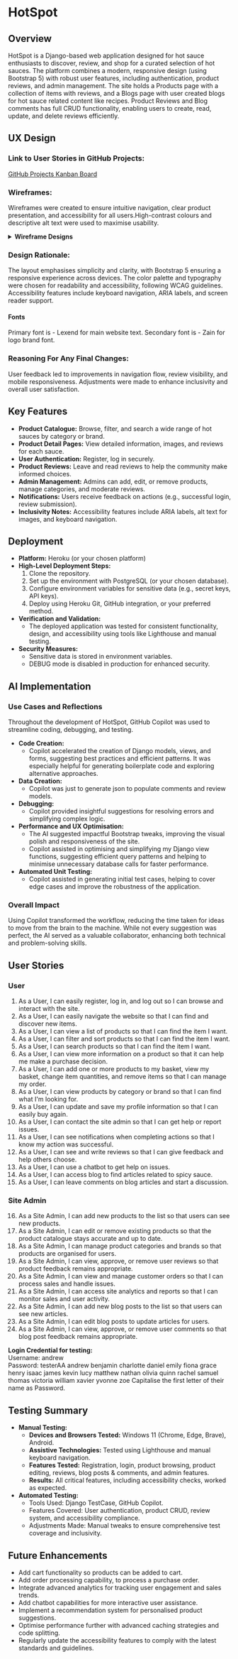 # HotSpot

## Overview
HotSpot is a Django-based web application designed for hot sauce enthusiasts to discover, review, and shop for a curated selection of hot sauces. The platform combines a modern, responsive design (using Bootstrap 5) with robust user features, including authentication, product reviews, and admin management. The site holds a Products page with a collection of items with reviews, and a Blogs page with user created blogs for hot sauce related content like recipes. Product Reviews and Blog comments has full CRUD functionality, enabling users to create, read, update, and delete reviews efficiently.

## UX Design

### Link to User Stories in GitHub Projects: ###
[GitHub Projects Kanban Board](https://github.com/users/wen-l-liu/projects/10)

### Wireframes: ###
Wireframes were created to ensure intuitive navigation, clear product presentation, and accessibility for all users.High-contrast colours and descriptive alt text were used to maximise usability.
<details>
  <summary><strong>Wireframe Designs</strong></summary>

  <details>
    <summary>Homepage Wireframe</summary>
    ![Homepage Wireframe](documentation/wireframes/home-page.png)
  </details>

  <details>
    <summary>Products Wireframe</summary>
    ![Products Wireframe](documentation/wireframes/products-page.png)
  </details>

  <details>
    <summary>Products details Wireframe</summary>
    ![Products Wireframe](documentation/wireframes/product-details.png)
  </details>

  <details>
    <summary>Blogs page Wireframe</summary>
    ![Products Wireframe](documentation/wireframes/blogs-page.png)
  </details>

  <details>
    <summary>Blogs details Wireframe</summary>
    ![Products Wireframe](documentation/wireframes/blog-details.png)
  </details>

  <details>
    <summary>About page Wireframe</summary>
    ![Products Wireframe](documentation/wireframes/about-page.png)
  </details>

</details>



### Design Rationale: ###
The layout emphasises simplicity and clarity, with Bootstrap 5 ensuring a responsive experience across devices. The color palette and typography were chosen for readability and accessibility, following WCAG guidelines.
Accessibility features include keyboard navigation, ARIA labels, and screen reader support.

#### Fonts ####
Primary font is - Lexend for main website text.
Secondary font is - Zain for logo brand font.

### Reasoning For Any Final Changes: ##
User feedback led to improvements in navigation flow, review visibility, and mobile responsiveness. Adjustments were made to enhance inclusivity and overall user satisfaction.

## Key Features

- **Product Catalogue:** Browse, filter, and search a wide range of hot sauces by category or brand.
- **Product Detail Pages:** View detailed information, images, and reviews for each sauce.
- **User Authentication:** Register, log in securely.
- **Product Reviews:** Leave and read reviews to help the community make informed choices.
- **Admin Management:** Admins can add, edit, or remove products, manage categories, and moderate reviews.
- **Notifications:** Users receive feedback on actions (e.g., successful login, review submission).
- **Inclusivity Notes:** Accessibility features include ARIA labels, alt text for images, and keyboard navigation.

## Deployment

- **Platform:** Heroku (or your chosen platform)
- **High-Level Deployment Steps:**
  1. Clone the repository.
  2. Set up the environment with PostgreSQL (or your chosen database).
  3. Configure environment variables for sensitive data (e.g., secret keys, API keys).
  4. Deploy using Heroku Git, GitHub integration, or your preferred method.
- **Verification and Validation:**
  - The deployed application was tested for consistent functionality, design, and accessibility using tools like Lighthouse and manual testing.
- **Security Measures:**
  - Sensitive data is stored in environment variables.
  - DEBUG mode is disabled in production for enhanced security.

## AI Implementation

### Use Cases and Reflections

Throughout the development of HotSpot, GitHub Copilot was used to streamline coding, debugging, and testing.

- **Code Creation:**
  - Copilot accelerated the creation of Django models, views, and forms, suggesting best practices and efficient patterns. It was especially helpful for generating boilerplate code and exploring alternative approaches.
- **Data Creation:**
  - Copilot was just to generate json to populate comments and review models.
- **Debugging:**
  - Copilot provided insightful suggestions for resolving errors and simplifying complex logic.
- **Performance and UX Optimisation:**
  - The AI suggested impactful Bootstrap tweaks, improving the visual polish and responsiveness of the site.
  - Copilot assisted in optimising and simplifying my Django view functions, suggesting efficient query patterns and helping to minimise unnecessary database calls for faster performance.
- **Automated Unit Testing:**
  - Copilot assisted in generating initial test cases, helping to cover edge cases and improve the robustness of the application.

### Overall Impact

Using Copilot transformed the workflow, reducing the time taken for ideas to move from the brain to the machine. While not every suggestion was perfect, the AI served as a valuable collaborator, enhancing both technical and problem-solving skills.

## User Stories

### User
1. As a User, I can easily register, log in, and log out so I can browse and interact with the site.
2. As a User, I can easily navigate the website so that I can find and discover new items.
3. As a User, I can view a list of products so that I can find the item I want.
4. As a User, I can filter and sort products so that I can find the item I want.
5. As a User, I can search products so that I can find the item I want.
6. As a User, I can view more information on a product so that it can help me make a purchase decision.
7. As a User, I can add one or more products to my basket, view my basket, change item quantities, and remove items so that I can manage my order.
8. As a User, I can view products by category or brand so that I can find what I'm looking for.
9. As a User, I can update and save my profile information so that I can easily buy again.
10. As a User, I can contact the site admin so that I can get help or report issues.
11. As a User, I can see notifications when completing actions so that I know my action was successful.
12. As a User, I can see and write reviews so that I can give feedback and help others choose.
13. As a User, I can use a chatbot to get help on issues.
14. As a User, I can access blog to find articles related to spicy sauce.
15. As a User, I can leave comments on blog articles and start a discussion.

### Site Admin

16. As a Site Admin, I can add new products to the list so that users can see new products.
17. As a Site Admin, I can edit or remove existing products so that the product catalogue stays accurate and up to date.
18. As a Site Admin, I can manage product categories and brands so that products are organised for users.
19. As a Site Admin, I can view, approve, or remove user reviews so that product feedback remains appropriate.
20. As a Site Admin, I can view and manage customer orders so that I can process sales and handle issues.
21. As a Site Admin, I can access site analytics and reports so that I can monitor sales and user activity.
22. As a Site Admin, I can add new blog posts to the list so that users can see new articles.
23. As a Site Admin, I can edit blog posts to update articles for users.
24. As a Site Admin, I can view, approve, or remove user comments so that blog post feedback remains appropriate.

**Login Credential for testing:**  
Username: andrew  
Password: testerAA
andrew benjamin charlotte daniel emily fiona grace henry isaac james kevin lucy matthew nathan olivia quinn rachel samuel thomas victoria william xavier yvonne zoe
Capitalise the first letter of their name as Password.
## Testing Summary

- **Manual Testing:**
  - **Devices and Browsers Tested:** Windows 11 (Chrome, Edge, Brave), Android.
  - **Assistive Technologies:** Tested using Lighthouse and manual keyboard navigation.
  - **Features Tested:** Registration, login, product browsing, product editing, reviews, blog posts & comments, and admin features.
  - **Results:** All critical features, including accessibility checks, worked as expected.
- **Automated Testing:**
  - Tools Used: Django TestCase, GitHub Copilot.
  - Features Covered: User authentication, product CRUD, review system, and accessibility compliance.
  - Adjustments Made: Manual tweaks to ensure comprehensive test coverage and inclusivity.

## Future Enhancements

- Add cart functionality so products can be added to cart.
- Add order processing capability, to process a purchase order.
- Integrate advanced analytics for tracking user engagement and sales trends.
- Add chatbot capabilities for more interactive user assistance.
- Implement a recommendation system for personalised product suggestions.
- Optimise performance further with advanced caching strategies and code splitting.
- Regularly update the accessibility features to comply with the latest standards and guidelines.